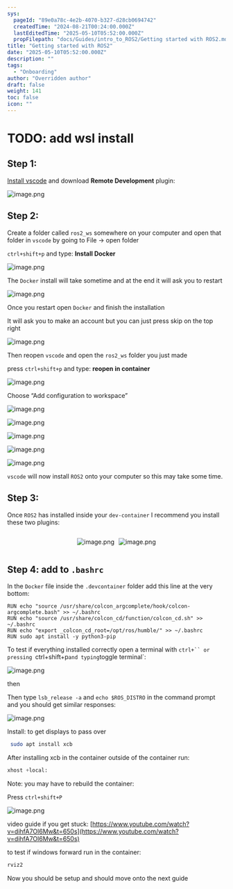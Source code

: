 ```yaml
---
sys:
  pageId: "89e0a78c-4e2b-4070-b327-d28cb0694742"
  createdTime: "2024-08-21T00:24:00.000Z"
  lastEditedTime: "2025-05-10T05:52:00.000Z"
  propFilepath: "docs/Guides/intro_to_ROS2/Getting started with ROS2.md"
title: "Getting started with ROS2"
date: "2025-05-10T05:52:00.000Z"
description: ""
tags:
  - "Onboarding"
author: "Overridden author"
draft: false
weight: 141
toc: false
icon: ""
---
```


# TODO: add wsl install

## Step 1:

[Install vscode](https://code.visualstudio.com/download) and download **Remote Development** plugin:

![image.png](https://prod-files-secure.s3.us-west-2.amazonaws.com/d518164a-d88e-44d1-a4ee-3adb3bd8bce0/efb52993-1881-4a40-b95e-6f020334f022/image.png?X-Amz-Algorithm=AWS4-HMAC-SHA256&X-Amz-Content-Sha256=UNSIGNED-PAYLOAD&X-Amz-Credential=ASIAZI2LB4666TJURP2A%2F20250626%2Fus-west-2%2Fs3%2Faws4_request&X-Amz-Date=20250626T121629Z&X-Amz-Expires=3600&X-Amz-Security-Token=IQoJb3JpZ2luX2VjEGQaCXVzLXdlc3QtMiJHMEUCIQCwIQfs%2B0vst9CAfChdsLQt3EBO709doyGCjyf2Rd2JIQIgAWToR1laJ%2BD12p5iMmH%2BKOcdT6P2tIZvMYgk1xam660q%2FwMIXRAAGgw2Mzc0MjMxODM4MDUiDBBUuOrAob4Cm7tzYSrcAwXqn%2FiZhSNLiT25Jk4ZdbNUbMf%2FgLJ8ioc1u1bgn1cmy1ZoFKxcvT0POtvQQ5o3rzsvHxH54YDVLpLvjYQyx5gSr4p2CMnACbutItfipiQsdibJRG967jKZlPvN%2B0vQ%2BStJEPPjSuqE9lfHMfMRouhDzlqYZxhZy8PgI7wB5ejhRlvkfAqvrgbnVUUpGKxOTzSVpZaiWVyEM7ZbABuvloAThtlaDZTtWA0NGGKEVcjz3CJRtLLV%2Bne6xV5W06dnSx7GDTLJ9PLJ7CIgijbn9KtVr4UIMSQg499Cwlx%2BEdLyhQNU8Li2lCXhbyPB68lerrZhviExVTsK%2B5cE7Cr1xUvO43KvDWvJ2aBEjGXngEvMA1OH5hJwiX77W17Y7FXSBA0v3OyzAVa9wJaYyuMMVvoNHfxRVzM%2B3ueEpXKzmdVlJ1O%2Bdfzd5U%2BIcU6pv2o1INmOuhmntyM2FCuPwcsqNU7cqvaZT2bxBtjMMJvx7gIRUiozP9Ezxim%2FZGR8JO%2Fh%2FNfrwDy8ny7fQpqDPYri5eEJRG%2FGE6cx0kDWV1NU%2Fy2NWDT8SW%2BEL6%2B93deXyg5KK8AXxm5hYsPTTri5c%2FOBs%2F4v3Ovamt5piO8%2F11C8W%2FLHM1jnFJSL5nJAd5PpMLry9MIGOqUBUprKxF0AxIbmT3e904q1i823QIGsElvVz0MuNmYDgpdERbK7dbt%2BRIPyR%2Fy3xQ3R8Nea2YpnT3u79CLgVnl57pf%2FIT3FMOWvBcusooSzIxZa3wHFV%2BXuWTXCnDEtr95wmgAjw%2B8n7EjO0QhNigLGQkFFN0zeKXoTxSYHcIHktPpGZDuATqaeVfD%2B6yuGY%2FnX6hi6%2B7CmGXjeeThgMqGGU2kXlend&X-Amz-Signature=004b13fdc0ed0d6b0f1507d651064cb4b03b4d10b24d257f3e94ac14a97dcff3&X-Amz-SignedHeaders=host&x-amz-checksum-mode=ENABLED&x-id=GetObject)

## Step 2:

Create a folder called `ros2_ws` somewhere on your computer and open that folder in `vscode` by going to File → open folder 

`ctrl+shift+p` and type: **Install Docker**

![image.png](https://prod-files-secure.s3.us-west-2.amazonaws.com/d518164a-d88e-44d1-a4ee-3adb3bd8bce0/2269dc0e-1cd5-47ff-bceb-c04ad9b2eab0/image.png?X-Amz-Algorithm=AWS4-HMAC-SHA256&X-Amz-Content-Sha256=UNSIGNED-PAYLOAD&X-Amz-Credential=ASIAZI2LB4666TJURP2A%2F20250626%2Fus-west-2%2Fs3%2Faws4_request&X-Amz-Date=20250626T121629Z&X-Amz-Expires=3600&X-Amz-Security-Token=IQoJb3JpZ2luX2VjEGQaCXVzLXdlc3QtMiJHMEUCIQCwIQfs%2B0vst9CAfChdsLQt3EBO709doyGCjyf2Rd2JIQIgAWToR1laJ%2BD12p5iMmH%2BKOcdT6P2tIZvMYgk1xam660q%2FwMIXRAAGgw2Mzc0MjMxODM4MDUiDBBUuOrAob4Cm7tzYSrcAwXqn%2FiZhSNLiT25Jk4ZdbNUbMf%2FgLJ8ioc1u1bgn1cmy1ZoFKxcvT0POtvQQ5o3rzsvHxH54YDVLpLvjYQyx5gSr4p2CMnACbutItfipiQsdibJRG967jKZlPvN%2B0vQ%2BStJEPPjSuqE9lfHMfMRouhDzlqYZxhZy8PgI7wB5ejhRlvkfAqvrgbnVUUpGKxOTzSVpZaiWVyEM7ZbABuvloAThtlaDZTtWA0NGGKEVcjz3CJRtLLV%2Bne6xV5W06dnSx7GDTLJ9PLJ7CIgijbn9KtVr4UIMSQg499Cwlx%2BEdLyhQNU8Li2lCXhbyPB68lerrZhviExVTsK%2B5cE7Cr1xUvO43KvDWvJ2aBEjGXngEvMA1OH5hJwiX77W17Y7FXSBA0v3OyzAVa9wJaYyuMMVvoNHfxRVzM%2B3ueEpXKzmdVlJ1O%2Bdfzd5U%2BIcU6pv2o1INmOuhmntyM2FCuPwcsqNU7cqvaZT2bxBtjMMJvx7gIRUiozP9Ezxim%2FZGR8JO%2Fh%2FNfrwDy8ny7fQpqDPYri5eEJRG%2FGE6cx0kDWV1NU%2Fy2NWDT8SW%2BEL6%2B93deXyg5KK8AXxm5hYsPTTri5c%2FOBs%2F4v3Ovamt5piO8%2F11C8W%2FLHM1jnFJSL5nJAd5PpMLry9MIGOqUBUprKxF0AxIbmT3e904q1i823QIGsElvVz0MuNmYDgpdERbK7dbt%2BRIPyR%2Fy3xQ3R8Nea2YpnT3u79CLgVnl57pf%2FIT3FMOWvBcusooSzIxZa3wHFV%2BXuWTXCnDEtr95wmgAjw%2B8n7EjO0QhNigLGQkFFN0zeKXoTxSYHcIHktPpGZDuATqaeVfD%2B6yuGY%2FnX6hi6%2B7CmGXjeeThgMqGGU2kXlend&X-Amz-Signature=eeb6a328fe6477bfc9bc9031450caafb8f2fe0b33c426484943cf7b4e969bec6&X-Amz-SignedHeaders=host&x-amz-checksum-mode=ENABLED&x-id=GetObject)

The `Docker` install will take sometime and at the end it will ask you to restart

![image.png](https://prod-files-secure.s3.us-west-2.amazonaws.com/d518164a-d88e-44d1-a4ee-3adb3bd8bce0/ed233f78-be33-4b1f-b89c-9c346c0e961e/image.png?X-Amz-Algorithm=AWS4-HMAC-SHA256&X-Amz-Content-Sha256=UNSIGNED-PAYLOAD&X-Amz-Credential=ASIAZI2LB4666TJURP2A%2F20250626%2Fus-west-2%2Fs3%2Faws4_request&X-Amz-Date=20250626T121629Z&X-Amz-Expires=3600&X-Amz-Security-Token=IQoJb3JpZ2luX2VjEGQaCXVzLXdlc3QtMiJHMEUCIQCwIQfs%2B0vst9CAfChdsLQt3EBO709doyGCjyf2Rd2JIQIgAWToR1laJ%2BD12p5iMmH%2BKOcdT6P2tIZvMYgk1xam660q%2FwMIXRAAGgw2Mzc0MjMxODM4MDUiDBBUuOrAob4Cm7tzYSrcAwXqn%2FiZhSNLiT25Jk4ZdbNUbMf%2FgLJ8ioc1u1bgn1cmy1ZoFKxcvT0POtvQQ5o3rzsvHxH54YDVLpLvjYQyx5gSr4p2CMnACbutItfipiQsdibJRG967jKZlPvN%2B0vQ%2BStJEPPjSuqE9lfHMfMRouhDzlqYZxhZy8PgI7wB5ejhRlvkfAqvrgbnVUUpGKxOTzSVpZaiWVyEM7ZbABuvloAThtlaDZTtWA0NGGKEVcjz3CJRtLLV%2Bne6xV5W06dnSx7GDTLJ9PLJ7CIgijbn9KtVr4UIMSQg499Cwlx%2BEdLyhQNU8Li2lCXhbyPB68lerrZhviExVTsK%2B5cE7Cr1xUvO43KvDWvJ2aBEjGXngEvMA1OH5hJwiX77W17Y7FXSBA0v3OyzAVa9wJaYyuMMVvoNHfxRVzM%2B3ueEpXKzmdVlJ1O%2Bdfzd5U%2BIcU6pv2o1INmOuhmntyM2FCuPwcsqNU7cqvaZT2bxBtjMMJvx7gIRUiozP9Ezxim%2FZGR8JO%2Fh%2FNfrwDy8ny7fQpqDPYri5eEJRG%2FGE6cx0kDWV1NU%2Fy2NWDT8SW%2BEL6%2B93deXyg5KK8AXxm5hYsPTTri5c%2FOBs%2F4v3Ovamt5piO8%2F11C8W%2FLHM1jnFJSL5nJAd5PpMLry9MIGOqUBUprKxF0AxIbmT3e904q1i823QIGsElvVz0MuNmYDgpdERbK7dbt%2BRIPyR%2Fy3xQ3R8Nea2YpnT3u79CLgVnl57pf%2FIT3FMOWvBcusooSzIxZa3wHFV%2BXuWTXCnDEtr95wmgAjw%2B8n7EjO0QhNigLGQkFFN0zeKXoTxSYHcIHktPpGZDuATqaeVfD%2B6yuGY%2FnX6hi6%2B7CmGXjeeThgMqGGU2kXlend&X-Amz-Signature=e12fad35149564d79e94f2ea366dd453c905063f2db005e33540137bc1113d11&X-Amz-SignedHeaders=host&x-amz-checksum-mode=ENABLED&x-id=GetObject)

Once you restart open `Docker` and finish the installation

It will ask you to make an account but you can just press skip on the top right

![image.png](https://prod-files-secure.s3.us-west-2.amazonaws.com/d518164a-d88e-44d1-a4ee-3adb3bd8bce0/21010ad9-1659-4fd9-9f59-9932a09b2a3d/image.png?X-Amz-Algorithm=AWS4-HMAC-SHA256&X-Amz-Content-Sha256=UNSIGNED-PAYLOAD&X-Amz-Credential=ASIAZI2LB4666TJURP2A%2F20250626%2Fus-west-2%2Fs3%2Faws4_request&X-Amz-Date=20250626T121629Z&X-Amz-Expires=3600&X-Amz-Security-Token=IQoJb3JpZ2luX2VjEGQaCXVzLXdlc3QtMiJHMEUCIQCwIQfs%2B0vst9CAfChdsLQt3EBO709doyGCjyf2Rd2JIQIgAWToR1laJ%2BD12p5iMmH%2BKOcdT6P2tIZvMYgk1xam660q%2FwMIXRAAGgw2Mzc0MjMxODM4MDUiDBBUuOrAob4Cm7tzYSrcAwXqn%2FiZhSNLiT25Jk4ZdbNUbMf%2FgLJ8ioc1u1bgn1cmy1ZoFKxcvT0POtvQQ5o3rzsvHxH54YDVLpLvjYQyx5gSr4p2CMnACbutItfipiQsdibJRG967jKZlPvN%2B0vQ%2BStJEPPjSuqE9lfHMfMRouhDzlqYZxhZy8PgI7wB5ejhRlvkfAqvrgbnVUUpGKxOTzSVpZaiWVyEM7ZbABuvloAThtlaDZTtWA0NGGKEVcjz3CJRtLLV%2Bne6xV5W06dnSx7GDTLJ9PLJ7CIgijbn9KtVr4UIMSQg499Cwlx%2BEdLyhQNU8Li2lCXhbyPB68lerrZhviExVTsK%2B5cE7Cr1xUvO43KvDWvJ2aBEjGXngEvMA1OH5hJwiX77W17Y7FXSBA0v3OyzAVa9wJaYyuMMVvoNHfxRVzM%2B3ueEpXKzmdVlJ1O%2Bdfzd5U%2BIcU6pv2o1INmOuhmntyM2FCuPwcsqNU7cqvaZT2bxBtjMMJvx7gIRUiozP9Ezxim%2FZGR8JO%2Fh%2FNfrwDy8ny7fQpqDPYri5eEJRG%2FGE6cx0kDWV1NU%2Fy2NWDT8SW%2BEL6%2B93deXyg5KK8AXxm5hYsPTTri5c%2FOBs%2F4v3Ovamt5piO8%2F11C8W%2FLHM1jnFJSL5nJAd5PpMLry9MIGOqUBUprKxF0AxIbmT3e904q1i823QIGsElvVz0MuNmYDgpdERbK7dbt%2BRIPyR%2Fy3xQ3R8Nea2YpnT3u79CLgVnl57pf%2FIT3FMOWvBcusooSzIxZa3wHFV%2BXuWTXCnDEtr95wmgAjw%2B8n7EjO0QhNigLGQkFFN0zeKXoTxSYHcIHktPpGZDuATqaeVfD%2B6yuGY%2FnX6hi6%2B7CmGXjeeThgMqGGU2kXlend&X-Amz-Signature=6d71f84b1464e9386debab6c4901c5691d0c2c9a645e48725e00d97914e29d17&X-Amz-SignedHeaders=host&x-amz-checksum-mode=ENABLED&x-id=GetObject)

Then reopen `vscode` and open the `ros2_ws` folder you just made

press `ctrl+shift+p` and type: **reopen in container**

![image.png](https://prod-files-secure.s3.us-west-2.amazonaws.com/d518164a-d88e-44d1-a4ee-3adb3bd8bce0/4e93b8c2-41ad-488c-8095-c74205196118/image.png?X-Amz-Algorithm=AWS4-HMAC-SHA256&X-Amz-Content-Sha256=UNSIGNED-PAYLOAD&X-Amz-Credential=ASIAZI2LB4666TJURP2A%2F20250626%2Fus-west-2%2Fs3%2Faws4_request&X-Amz-Date=20250626T121629Z&X-Amz-Expires=3600&X-Amz-Security-Token=IQoJb3JpZ2luX2VjEGQaCXVzLXdlc3QtMiJHMEUCIQCwIQfs%2B0vst9CAfChdsLQt3EBO709doyGCjyf2Rd2JIQIgAWToR1laJ%2BD12p5iMmH%2BKOcdT6P2tIZvMYgk1xam660q%2FwMIXRAAGgw2Mzc0MjMxODM4MDUiDBBUuOrAob4Cm7tzYSrcAwXqn%2FiZhSNLiT25Jk4ZdbNUbMf%2FgLJ8ioc1u1bgn1cmy1ZoFKxcvT0POtvQQ5o3rzsvHxH54YDVLpLvjYQyx5gSr4p2CMnACbutItfipiQsdibJRG967jKZlPvN%2B0vQ%2BStJEPPjSuqE9lfHMfMRouhDzlqYZxhZy8PgI7wB5ejhRlvkfAqvrgbnVUUpGKxOTzSVpZaiWVyEM7ZbABuvloAThtlaDZTtWA0NGGKEVcjz3CJRtLLV%2Bne6xV5W06dnSx7GDTLJ9PLJ7CIgijbn9KtVr4UIMSQg499Cwlx%2BEdLyhQNU8Li2lCXhbyPB68lerrZhviExVTsK%2B5cE7Cr1xUvO43KvDWvJ2aBEjGXngEvMA1OH5hJwiX77W17Y7FXSBA0v3OyzAVa9wJaYyuMMVvoNHfxRVzM%2B3ueEpXKzmdVlJ1O%2Bdfzd5U%2BIcU6pv2o1INmOuhmntyM2FCuPwcsqNU7cqvaZT2bxBtjMMJvx7gIRUiozP9Ezxim%2FZGR8JO%2Fh%2FNfrwDy8ny7fQpqDPYri5eEJRG%2FGE6cx0kDWV1NU%2Fy2NWDT8SW%2BEL6%2B93deXyg5KK8AXxm5hYsPTTri5c%2FOBs%2F4v3Ovamt5piO8%2F11C8W%2FLHM1jnFJSL5nJAd5PpMLry9MIGOqUBUprKxF0AxIbmT3e904q1i823QIGsElvVz0MuNmYDgpdERbK7dbt%2BRIPyR%2Fy3xQ3R8Nea2YpnT3u79CLgVnl57pf%2FIT3FMOWvBcusooSzIxZa3wHFV%2BXuWTXCnDEtr95wmgAjw%2B8n7EjO0QhNigLGQkFFN0zeKXoTxSYHcIHktPpGZDuATqaeVfD%2B6yuGY%2FnX6hi6%2B7CmGXjeeThgMqGGU2kXlend&X-Amz-Signature=5df5048d2a57c4d11521a0380758e902dc033d490295cff3c7c82b60624e2e9f&X-Amz-SignedHeaders=host&x-amz-checksum-mode=ENABLED&x-id=GetObject)

Choose “Add configuration to workspace”

![image.png](https://prod-files-secure.s3.us-west-2.amazonaws.com/d518164a-d88e-44d1-a4ee-3adb3bd8bce0/9560b282-5060-4989-ba37-97e7b2c22476/image.png?X-Amz-Algorithm=AWS4-HMAC-SHA256&X-Amz-Content-Sha256=UNSIGNED-PAYLOAD&X-Amz-Credential=ASIAZI2LB4666TJURP2A%2F20250626%2Fus-west-2%2Fs3%2Faws4_request&X-Amz-Date=20250626T121629Z&X-Amz-Expires=3600&X-Amz-Security-Token=IQoJb3JpZ2luX2VjEGQaCXVzLXdlc3QtMiJHMEUCIQCwIQfs%2B0vst9CAfChdsLQt3EBO709doyGCjyf2Rd2JIQIgAWToR1laJ%2BD12p5iMmH%2BKOcdT6P2tIZvMYgk1xam660q%2FwMIXRAAGgw2Mzc0MjMxODM4MDUiDBBUuOrAob4Cm7tzYSrcAwXqn%2FiZhSNLiT25Jk4ZdbNUbMf%2FgLJ8ioc1u1bgn1cmy1ZoFKxcvT0POtvQQ5o3rzsvHxH54YDVLpLvjYQyx5gSr4p2CMnACbutItfipiQsdibJRG967jKZlPvN%2B0vQ%2BStJEPPjSuqE9lfHMfMRouhDzlqYZxhZy8PgI7wB5ejhRlvkfAqvrgbnVUUpGKxOTzSVpZaiWVyEM7ZbABuvloAThtlaDZTtWA0NGGKEVcjz3CJRtLLV%2Bne6xV5W06dnSx7GDTLJ9PLJ7CIgijbn9KtVr4UIMSQg499Cwlx%2BEdLyhQNU8Li2lCXhbyPB68lerrZhviExVTsK%2B5cE7Cr1xUvO43KvDWvJ2aBEjGXngEvMA1OH5hJwiX77W17Y7FXSBA0v3OyzAVa9wJaYyuMMVvoNHfxRVzM%2B3ueEpXKzmdVlJ1O%2Bdfzd5U%2BIcU6pv2o1INmOuhmntyM2FCuPwcsqNU7cqvaZT2bxBtjMMJvx7gIRUiozP9Ezxim%2FZGR8JO%2Fh%2FNfrwDy8ny7fQpqDPYri5eEJRG%2FGE6cx0kDWV1NU%2Fy2NWDT8SW%2BEL6%2B93deXyg5KK8AXxm5hYsPTTri5c%2FOBs%2F4v3Ovamt5piO8%2F11C8W%2FLHM1jnFJSL5nJAd5PpMLry9MIGOqUBUprKxF0AxIbmT3e904q1i823QIGsElvVz0MuNmYDgpdERbK7dbt%2BRIPyR%2Fy3xQ3R8Nea2YpnT3u79CLgVnl57pf%2FIT3FMOWvBcusooSzIxZa3wHFV%2BXuWTXCnDEtr95wmgAjw%2B8n7EjO0QhNigLGQkFFN0zeKXoTxSYHcIHktPpGZDuATqaeVfD%2B6yuGY%2FnX6hi6%2B7CmGXjeeThgMqGGU2kXlend&X-Amz-Signature=bdcebfa7bedaccb4ae36358559433869329229c6510cc806051e1b011ccd1087&X-Amz-SignedHeaders=host&x-amz-checksum-mode=ENABLED&x-id=GetObject)

![image.png](https://prod-files-secure.s3.us-west-2.amazonaws.com/d518164a-d88e-44d1-a4ee-3adb3bd8bce0/2ee63f81-886b-48e8-a553-dc6e5eac99e4/image.png?X-Amz-Algorithm=AWS4-HMAC-SHA256&X-Amz-Content-Sha256=UNSIGNED-PAYLOAD&X-Amz-Credential=ASIAZI2LB4666TJURP2A%2F20250626%2Fus-west-2%2Fs3%2Faws4_request&X-Amz-Date=20250626T121629Z&X-Amz-Expires=3600&X-Amz-Security-Token=IQoJb3JpZ2luX2VjEGQaCXVzLXdlc3QtMiJHMEUCIQCwIQfs%2B0vst9CAfChdsLQt3EBO709doyGCjyf2Rd2JIQIgAWToR1laJ%2BD12p5iMmH%2BKOcdT6P2tIZvMYgk1xam660q%2FwMIXRAAGgw2Mzc0MjMxODM4MDUiDBBUuOrAob4Cm7tzYSrcAwXqn%2FiZhSNLiT25Jk4ZdbNUbMf%2FgLJ8ioc1u1bgn1cmy1ZoFKxcvT0POtvQQ5o3rzsvHxH54YDVLpLvjYQyx5gSr4p2CMnACbutItfipiQsdibJRG967jKZlPvN%2B0vQ%2BStJEPPjSuqE9lfHMfMRouhDzlqYZxhZy8PgI7wB5ejhRlvkfAqvrgbnVUUpGKxOTzSVpZaiWVyEM7ZbABuvloAThtlaDZTtWA0NGGKEVcjz3CJRtLLV%2Bne6xV5W06dnSx7GDTLJ9PLJ7CIgijbn9KtVr4UIMSQg499Cwlx%2BEdLyhQNU8Li2lCXhbyPB68lerrZhviExVTsK%2B5cE7Cr1xUvO43KvDWvJ2aBEjGXngEvMA1OH5hJwiX77W17Y7FXSBA0v3OyzAVa9wJaYyuMMVvoNHfxRVzM%2B3ueEpXKzmdVlJ1O%2Bdfzd5U%2BIcU6pv2o1INmOuhmntyM2FCuPwcsqNU7cqvaZT2bxBtjMMJvx7gIRUiozP9Ezxim%2FZGR8JO%2Fh%2FNfrwDy8ny7fQpqDPYri5eEJRG%2FGE6cx0kDWV1NU%2Fy2NWDT8SW%2BEL6%2B93deXyg5KK8AXxm5hYsPTTri5c%2FOBs%2F4v3Ovamt5piO8%2F11C8W%2FLHM1jnFJSL5nJAd5PpMLry9MIGOqUBUprKxF0AxIbmT3e904q1i823QIGsElvVz0MuNmYDgpdERbK7dbt%2BRIPyR%2Fy3xQ3R8Nea2YpnT3u79CLgVnl57pf%2FIT3FMOWvBcusooSzIxZa3wHFV%2BXuWTXCnDEtr95wmgAjw%2B8n7EjO0QhNigLGQkFFN0zeKXoTxSYHcIHktPpGZDuATqaeVfD%2B6yuGY%2FnX6hi6%2B7CmGXjeeThgMqGGU2kXlend&X-Amz-Signature=1bae8b0f2829fc2f2f4de68eb999ed8aaea5169c7e30826f65014d481fb7ac21&X-Amz-SignedHeaders=host&x-amz-checksum-mode=ENABLED&x-id=GetObject)

![image.png](https://prod-files-secure.s3.us-west-2.amazonaws.com/d518164a-d88e-44d1-a4ee-3adb3bd8bce0/ae1580b2-b048-407e-aed9-b584224a7a04/image.png?X-Amz-Algorithm=AWS4-HMAC-SHA256&X-Amz-Content-Sha256=UNSIGNED-PAYLOAD&X-Amz-Credential=ASIAZI2LB4666TJURP2A%2F20250626%2Fus-west-2%2Fs3%2Faws4_request&X-Amz-Date=20250626T121629Z&X-Amz-Expires=3600&X-Amz-Security-Token=IQoJb3JpZ2luX2VjEGQaCXVzLXdlc3QtMiJHMEUCIQCwIQfs%2B0vst9CAfChdsLQt3EBO709doyGCjyf2Rd2JIQIgAWToR1laJ%2BD12p5iMmH%2BKOcdT6P2tIZvMYgk1xam660q%2FwMIXRAAGgw2Mzc0MjMxODM4MDUiDBBUuOrAob4Cm7tzYSrcAwXqn%2FiZhSNLiT25Jk4ZdbNUbMf%2FgLJ8ioc1u1bgn1cmy1ZoFKxcvT0POtvQQ5o3rzsvHxH54YDVLpLvjYQyx5gSr4p2CMnACbutItfipiQsdibJRG967jKZlPvN%2B0vQ%2BStJEPPjSuqE9lfHMfMRouhDzlqYZxhZy8PgI7wB5ejhRlvkfAqvrgbnVUUpGKxOTzSVpZaiWVyEM7ZbABuvloAThtlaDZTtWA0NGGKEVcjz3CJRtLLV%2Bne6xV5W06dnSx7GDTLJ9PLJ7CIgijbn9KtVr4UIMSQg499Cwlx%2BEdLyhQNU8Li2lCXhbyPB68lerrZhviExVTsK%2B5cE7Cr1xUvO43KvDWvJ2aBEjGXngEvMA1OH5hJwiX77W17Y7FXSBA0v3OyzAVa9wJaYyuMMVvoNHfxRVzM%2B3ueEpXKzmdVlJ1O%2Bdfzd5U%2BIcU6pv2o1INmOuhmntyM2FCuPwcsqNU7cqvaZT2bxBtjMMJvx7gIRUiozP9Ezxim%2FZGR8JO%2Fh%2FNfrwDy8ny7fQpqDPYri5eEJRG%2FGE6cx0kDWV1NU%2Fy2NWDT8SW%2BEL6%2B93deXyg5KK8AXxm5hYsPTTri5c%2FOBs%2F4v3Ovamt5piO8%2F11C8W%2FLHM1jnFJSL5nJAd5PpMLry9MIGOqUBUprKxF0AxIbmT3e904q1i823QIGsElvVz0MuNmYDgpdERbK7dbt%2BRIPyR%2Fy3xQ3R8Nea2YpnT3u79CLgVnl57pf%2FIT3FMOWvBcusooSzIxZa3wHFV%2BXuWTXCnDEtr95wmgAjw%2B8n7EjO0QhNigLGQkFFN0zeKXoTxSYHcIHktPpGZDuATqaeVfD%2B6yuGY%2FnX6hi6%2B7CmGXjeeThgMqGGU2kXlend&X-Amz-Signature=a835a201a538b7c61f1406e1988933d957dbddbfb29d155406f732da18cb9975&X-Amz-SignedHeaders=host&x-amz-checksum-mode=ENABLED&x-id=GetObject)

![image.png](https://prod-files-secure.s3.us-west-2.amazonaws.com/d518164a-d88e-44d1-a4ee-3adb3bd8bce0/53255b28-f75e-430f-b9e3-c0ac8577e42b/image.png?X-Amz-Algorithm=AWS4-HMAC-SHA256&X-Amz-Content-Sha256=UNSIGNED-PAYLOAD&X-Amz-Credential=ASIAZI2LB4666TJURP2A%2F20250626%2Fus-west-2%2Fs3%2Faws4_request&X-Amz-Date=20250626T121629Z&X-Amz-Expires=3600&X-Amz-Security-Token=IQoJb3JpZ2luX2VjEGQaCXVzLXdlc3QtMiJHMEUCIQCwIQfs%2B0vst9CAfChdsLQt3EBO709doyGCjyf2Rd2JIQIgAWToR1laJ%2BD12p5iMmH%2BKOcdT6P2tIZvMYgk1xam660q%2FwMIXRAAGgw2Mzc0MjMxODM4MDUiDBBUuOrAob4Cm7tzYSrcAwXqn%2FiZhSNLiT25Jk4ZdbNUbMf%2FgLJ8ioc1u1bgn1cmy1ZoFKxcvT0POtvQQ5o3rzsvHxH54YDVLpLvjYQyx5gSr4p2CMnACbutItfipiQsdibJRG967jKZlPvN%2B0vQ%2BStJEPPjSuqE9lfHMfMRouhDzlqYZxhZy8PgI7wB5ejhRlvkfAqvrgbnVUUpGKxOTzSVpZaiWVyEM7ZbABuvloAThtlaDZTtWA0NGGKEVcjz3CJRtLLV%2Bne6xV5W06dnSx7GDTLJ9PLJ7CIgijbn9KtVr4UIMSQg499Cwlx%2BEdLyhQNU8Li2lCXhbyPB68lerrZhviExVTsK%2B5cE7Cr1xUvO43KvDWvJ2aBEjGXngEvMA1OH5hJwiX77W17Y7FXSBA0v3OyzAVa9wJaYyuMMVvoNHfxRVzM%2B3ueEpXKzmdVlJ1O%2Bdfzd5U%2BIcU6pv2o1INmOuhmntyM2FCuPwcsqNU7cqvaZT2bxBtjMMJvx7gIRUiozP9Ezxim%2FZGR8JO%2Fh%2FNfrwDy8ny7fQpqDPYri5eEJRG%2FGE6cx0kDWV1NU%2Fy2NWDT8SW%2BEL6%2B93deXyg5KK8AXxm5hYsPTTri5c%2FOBs%2F4v3Ovamt5piO8%2F11C8W%2FLHM1jnFJSL5nJAd5PpMLry9MIGOqUBUprKxF0AxIbmT3e904q1i823QIGsElvVz0MuNmYDgpdERbK7dbt%2BRIPyR%2Fy3xQ3R8Nea2YpnT3u79CLgVnl57pf%2FIT3FMOWvBcusooSzIxZa3wHFV%2BXuWTXCnDEtr95wmgAjw%2B8n7EjO0QhNigLGQkFFN0zeKXoTxSYHcIHktPpGZDuATqaeVfD%2B6yuGY%2FnX6hi6%2B7CmGXjeeThgMqGGU2kXlend&X-Amz-Signature=5dff9c95f2e076b9ad4888bfecacd0e42ca92560c96a9370cfdec72595e88302&X-Amz-SignedHeaders=host&x-amz-checksum-mode=ENABLED&x-id=GetObject)

![image.png](https://prod-files-secure.s3.us-west-2.amazonaws.com/d518164a-d88e-44d1-a4ee-3adb3bd8bce0/7c562767-5af9-4ffb-97d1-327bcdf4ee00/image.png?X-Amz-Algorithm=AWS4-HMAC-SHA256&X-Amz-Content-Sha256=UNSIGNED-PAYLOAD&X-Amz-Credential=ASIAZI2LB4666TJURP2A%2F20250626%2Fus-west-2%2Fs3%2Faws4_request&X-Amz-Date=20250626T121629Z&X-Amz-Expires=3600&X-Amz-Security-Token=IQoJb3JpZ2luX2VjEGQaCXVzLXdlc3QtMiJHMEUCIQCwIQfs%2B0vst9CAfChdsLQt3EBO709doyGCjyf2Rd2JIQIgAWToR1laJ%2BD12p5iMmH%2BKOcdT6P2tIZvMYgk1xam660q%2FwMIXRAAGgw2Mzc0MjMxODM4MDUiDBBUuOrAob4Cm7tzYSrcAwXqn%2FiZhSNLiT25Jk4ZdbNUbMf%2FgLJ8ioc1u1bgn1cmy1ZoFKxcvT0POtvQQ5o3rzsvHxH54YDVLpLvjYQyx5gSr4p2CMnACbutItfipiQsdibJRG967jKZlPvN%2B0vQ%2BStJEPPjSuqE9lfHMfMRouhDzlqYZxhZy8PgI7wB5ejhRlvkfAqvrgbnVUUpGKxOTzSVpZaiWVyEM7ZbABuvloAThtlaDZTtWA0NGGKEVcjz3CJRtLLV%2Bne6xV5W06dnSx7GDTLJ9PLJ7CIgijbn9KtVr4UIMSQg499Cwlx%2BEdLyhQNU8Li2lCXhbyPB68lerrZhviExVTsK%2B5cE7Cr1xUvO43KvDWvJ2aBEjGXngEvMA1OH5hJwiX77W17Y7FXSBA0v3OyzAVa9wJaYyuMMVvoNHfxRVzM%2B3ueEpXKzmdVlJ1O%2Bdfzd5U%2BIcU6pv2o1INmOuhmntyM2FCuPwcsqNU7cqvaZT2bxBtjMMJvx7gIRUiozP9Ezxim%2FZGR8JO%2Fh%2FNfrwDy8ny7fQpqDPYri5eEJRG%2FGE6cx0kDWV1NU%2Fy2NWDT8SW%2BEL6%2B93deXyg5KK8AXxm5hYsPTTri5c%2FOBs%2F4v3Ovamt5piO8%2F11C8W%2FLHM1jnFJSL5nJAd5PpMLry9MIGOqUBUprKxF0AxIbmT3e904q1i823QIGsElvVz0MuNmYDgpdERbK7dbt%2BRIPyR%2Fy3xQ3R8Nea2YpnT3u79CLgVnl57pf%2FIT3FMOWvBcusooSzIxZa3wHFV%2BXuWTXCnDEtr95wmgAjw%2B8n7EjO0QhNigLGQkFFN0zeKXoTxSYHcIHktPpGZDuATqaeVfD%2B6yuGY%2FnX6hi6%2B7CmGXjeeThgMqGGU2kXlend&X-Amz-Signature=9c0f9d3283e6edabc403d0f44ac773c6ba4a4ac41e5b900a1291eb10d1ea211f&X-Amz-SignedHeaders=host&x-amz-checksum-mode=ENABLED&x-id=GetObject)

`vscode` will now install `ROS2` onto your computer so this may take some time.

## Step 3:

Once `ROS2` has installed inside your `dev-container` I recommend you install these two plugins:

<div style="display: flex;flex-direction: row; column-gap:10px; max-width: 630px;justify-content: center;">
<div>

![image.png](https://prod-files-secure.s3.us-west-2.amazonaws.com/d518164a-d88e-44d1-a4ee-3adb3bd8bce0/3fc3d550-5a54-4ba1-ba6b-faa01cdb7369/image.png?X-Amz-Algorithm=AWS4-HMAC-SHA256&X-Amz-Content-Sha256=UNSIGNED-PAYLOAD&X-Amz-Credential=ASIAZI2LB4664QNR77ND%2F20250626%2Fus-west-2%2Fs3%2Faws4_request&X-Amz-Date=20250626T121631Z&X-Amz-Expires=3600&X-Amz-Security-Token=IQoJb3JpZ2luX2VjEGQaCXVzLXdlc3QtMiJGMEQCIGoU%2BXMRXqDcmM6V4%2BzXlKUj2E1Ho4hqVEkOvQRrMAb2AiAOgZRgQcB%2Ba4KqlX9ZIA34%2FoBk7ioP6u%2Fngv6ZNibPVSr%2FAwhdEAAaDDYzNzQyMzE4MzgwNSIMvUCtqStJsPj5krCiKtwD%2BwOIcFnJTop8q4T3YbEJKsCjucvNPfavjCQeHs%2Bgn3rBPQFdSwdwWBUQyMjMf%2BC6qCSf6ooUOUgJJ2OFGDcIlkpaZnkDIB07%2BQI8tR1eQoPhYsx778cY9zDmFK0dAEzxNr0u6EFaeVnhRhCFmqduiKtDpcLj80GbTxbxAaaH6ImGO%2Fobt%2F4%2Fwt1%2FQux7DVHErB1WowgjUeeaHQf1IT9EFKJFWdcvdVhiJRBDwnLxK8bYqE54a2tqx6Wc00Imx2%2FG8%2Fe8gEDoGVek%2FmZGD2u7nFt3ECVqxwNhcZAX%2FeSmR2HQcbJLmips8%2BgzrM93LJOyQx0095OeiqINxcdUpuWZppX2oVyzjFP2VOiZokJlzGuZxraz%2BHKg0YMKuIsv76qbW5oKM%2BCaVK5eYQXCerrdxWYaU7lLtrG3mYxoW1g2PEvv0rKXUoSDTCd5uoLvrheYqwhMsoIbhgaawtk4L64Uxu3nlwqyoxF7UlJB0QY1AAduyRBUpDrOrjQ8XdRrRm%2BdXChnmvc9areflqMVnIhN%2BpfTzoQ1Nc8qPbbZRYSfPomFWmguphLQ%2B84WMC6JT2AkZOMv%2Fc1n31P7eFm0sPF%2FWrwyK%2Fh2MuWkIxQX54FMEOuWEMS7XAHQ%2Bhq9P0cwyPL0wgY6pgEH4eBhnZ35C1jVu6biKVZn7RE3d0K8iWCkoE6VId%2B2NKZBTS7wVjKrlXurXu%2Fsi%2ByWtwuE5XOvAsZHEHtl0bbVnXKDq1u5uncyXJzsR%2FvNLZEdaTjegOvxNPa5H4GtjUpYMkHJCtS2Fr5IFqX%2BBm9OYDFpZ7Tz3LeegfJOAowFPvotLmguEt97zfmAsVfS6muVsjPlb62KzhIOCD5YOFykFU2QitDi&X-Amz-Signature=6cc9a9a6783f0628afeb37f9b52a2ed35ee15c7001a367b8a0e3ca573ca25788&X-Amz-SignedHeaders=host&x-amz-checksum-mode=ENABLED&x-id=GetObject)

</div>
<div>

![image.png](https://prod-files-secure.s3.us-west-2.amazonaws.com/d518164a-d88e-44d1-a4ee-3adb3bd8bce0/d994cc66-13c2-4093-a5a3-f84cf4601a82/image.png?X-Amz-Algorithm=AWS4-HMAC-SHA256&X-Amz-Content-Sha256=UNSIGNED-PAYLOAD&X-Amz-Credential=ASIAZI2LB466YG455IGQ%2F20250626%2Fus-west-2%2Fs3%2Faws4_request&X-Amz-Date=20250626T121631Z&X-Amz-Expires=3600&X-Amz-Security-Token=IQoJb3JpZ2luX2VjEGQaCXVzLXdlc3QtMiJHMEUCIG6GgnpUG3Zd1mTOjdwCDW5CCbGGXPp7UnCe29uZg7JZAiEA8qMqW%2BRIa98aK9GLueY%2BT0Cg9g1sPfzRcdCo1X2QVqoq%2FwMIXRAAGgw2Mzc0MjMxODM4MDUiDKTWP15HYBkj6g8QhCrcA2oaQzGF%2FutXuQ4R0ujxkeNRVv1%2BUSwk9jymqkyV4FS63ZLIsitTL7x4gn9qctt5iSnl1QzZHq21YKToQP4Nu5sLUYAwbCrUDSoIK8L51KzQE9jBNvh6x%2BFEs7mIVxOfRJPEeqRkht357ykh%2F10pI9v9SDPFUbODBWDq1%2BKRgjCJemQZeG44VtA9NSQFLc4gYjseWeuQQaeHBbSOf7sKDD4BHl5HAx6o4Rp0KV95Dd54Y6WRZw0YZwstxB5FeC8yPmuTJa41Xu76rFnH7XEFoRHV74rhiBVhgnitYjKK4CL%2F%2BaO6YCANN3FdzwF5lzu%2BCSE8JwgeFr7iG6ctTTKyUmxUxWrIxJZXN5gsuRQ%2BIneAPLxM%2Fld0%2BlMAhJWt2h9l6%2FkqJJrScucJF9nw9L0ls32UMwq4ADYkV%2Bsh2fWNy0Yj6LdmGr1Q%2B4%2FpfjdRPPuUHJxE8TTgk%2BFpEy1IMjreVHfvwWpV7%2BTnD%2B7wvEnepNEvNxpXtqQtr97XqnhzyyaBKM6QZ5JDGdw48v7M7j6fT4Wmys4uJeCh4c5X66azJ0qghpDF4bjUHbnwjQ7NYZDKOSXiTvNCnNWpgsZCbK4%2BmCbzBVNjjHs0v9cg3PgappVxP74mrJ5n346eZ%2BiIMKry9MIGOqUBCKFd31lnSWEc12bBjpVEAWa%2FrRcJ9sZGbSjMudRXXEHetA3htJ1u4cB69ma%2BN68vZRswHkJSiH73Rhjc3iF%2FczlQiUMGJMizp8ash%2Fawn%2Bcdp4MTBrLQaV1BtAFWwTMZzOrn9cIRFce0DybVeLHKjlSilZjd%2FhCzUyjQp13Y5suMIAg%2BYMcL60esqIrBZllxy5LhF6%2BKqGWOB1DHPUwPyC%2BLRFZx&X-Amz-Signature=b1a7d817c2bc3d5f37ae61a22e386e618a5fb5ea1c2d5d46e03b75fc3989b649&X-Amz-SignedHeaders=host&x-amz-checksum-mode=ENABLED&x-id=GetObject)

</div>
</div>

## Step 4: add to `.bashrc`

In the `Docker` file inside the `.devcontainer` folder add this line at the very bottom: 

```docker
RUN echo "source /usr/share/colcon_argcomplete/hook/colcon-argcomplete.bash" >> ~/.bashrc
RUN echo "source /usr/share/colcon_cd/function/colcon_cd.sh" >> ~/.bashrc
RUN echo "export _colcon_cd_root=/opt/ros/humble/" >> ~/.bashrc
RUN sudo apt install -y python3-pip 
```

To test if everything installed correctly open a terminal with `ctrl+`` or pressing `ctrl+shift+p` and typing `toggle terminal`:

![image.png](https://prod-files-secure.s3.us-west-2.amazonaws.com/d518164a-d88e-44d1-a4ee-3adb3bd8bce0/6a4943d8-b04e-4c02-9a58-775f3384d1a5/image.png?X-Amz-Algorithm=AWS4-HMAC-SHA256&X-Amz-Content-Sha256=UNSIGNED-PAYLOAD&X-Amz-Credential=ASIAZI2LB4666TJURP2A%2F20250626%2Fus-west-2%2Fs3%2Faws4_request&X-Amz-Date=20250626T121629Z&X-Amz-Expires=3600&X-Amz-Security-Token=IQoJb3JpZ2luX2VjEGQaCXVzLXdlc3QtMiJHMEUCIQCwIQfs%2B0vst9CAfChdsLQt3EBO709doyGCjyf2Rd2JIQIgAWToR1laJ%2BD12p5iMmH%2BKOcdT6P2tIZvMYgk1xam660q%2FwMIXRAAGgw2Mzc0MjMxODM4MDUiDBBUuOrAob4Cm7tzYSrcAwXqn%2FiZhSNLiT25Jk4ZdbNUbMf%2FgLJ8ioc1u1bgn1cmy1ZoFKxcvT0POtvQQ5o3rzsvHxH54YDVLpLvjYQyx5gSr4p2CMnACbutItfipiQsdibJRG967jKZlPvN%2B0vQ%2BStJEPPjSuqE9lfHMfMRouhDzlqYZxhZy8PgI7wB5ejhRlvkfAqvrgbnVUUpGKxOTzSVpZaiWVyEM7ZbABuvloAThtlaDZTtWA0NGGKEVcjz3CJRtLLV%2Bne6xV5W06dnSx7GDTLJ9PLJ7CIgijbn9KtVr4UIMSQg499Cwlx%2BEdLyhQNU8Li2lCXhbyPB68lerrZhviExVTsK%2B5cE7Cr1xUvO43KvDWvJ2aBEjGXngEvMA1OH5hJwiX77W17Y7FXSBA0v3OyzAVa9wJaYyuMMVvoNHfxRVzM%2B3ueEpXKzmdVlJ1O%2Bdfzd5U%2BIcU6pv2o1INmOuhmntyM2FCuPwcsqNU7cqvaZT2bxBtjMMJvx7gIRUiozP9Ezxim%2FZGR8JO%2Fh%2FNfrwDy8ny7fQpqDPYri5eEJRG%2FGE6cx0kDWV1NU%2Fy2NWDT8SW%2BEL6%2B93deXyg5KK8AXxm5hYsPTTri5c%2FOBs%2F4v3Ovamt5piO8%2F11C8W%2FLHM1jnFJSL5nJAd5PpMLry9MIGOqUBUprKxF0AxIbmT3e904q1i823QIGsElvVz0MuNmYDgpdERbK7dbt%2BRIPyR%2Fy3xQ3R8Nea2YpnT3u79CLgVnl57pf%2FIT3FMOWvBcusooSzIxZa3wHFV%2BXuWTXCnDEtr95wmgAjw%2B8n7EjO0QhNigLGQkFFN0zeKXoTxSYHcIHktPpGZDuATqaeVfD%2B6yuGY%2FnX6hi6%2B7CmGXjeeThgMqGGU2kXlend&X-Amz-Signature=c1b8874a4a5ffc2e43bb9a997fd3ef36c430cc5a48dfcde6159169549307f2aa&X-Amz-SignedHeaders=host&x-amz-checksum-mode=ENABLED&x-id=GetObject)

then 

Then type `lsb_release -a` and `echo $ROS_DISTRO` in the command prompt and you should get similar responses:

![image.png](https://prod-files-secure.s3.us-west-2.amazonaws.com/d518164a-d88e-44d1-a4ee-3adb3bd8bce0/3e635dec-a805-4e85-8b9e-d000e5b71a4e/image.png?X-Amz-Algorithm=AWS4-HMAC-SHA256&X-Amz-Content-Sha256=UNSIGNED-PAYLOAD&X-Amz-Credential=ASIAZI2LB4666TJURP2A%2F20250626%2Fus-west-2%2Fs3%2Faws4_request&X-Amz-Date=20250626T121629Z&X-Amz-Expires=3600&X-Amz-Security-Token=IQoJb3JpZ2luX2VjEGQaCXVzLXdlc3QtMiJHMEUCIQCwIQfs%2B0vst9CAfChdsLQt3EBO709doyGCjyf2Rd2JIQIgAWToR1laJ%2BD12p5iMmH%2BKOcdT6P2tIZvMYgk1xam660q%2FwMIXRAAGgw2Mzc0MjMxODM4MDUiDBBUuOrAob4Cm7tzYSrcAwXqn%2FiZhSNLiT25Jk4ZdbNUbMf%2FgLJ8ioc1u1bgn1cmy1ZoFKxcvT0POtvQQ5o3rzsvHxH54YDVLpLvjYQyx5gSr4p2CMnACbutItfipiQsdibJRG967jKZlPvN%2B0vQ%2BStJEPPjSuqE9lfHMfMRouhDzlqYZxhZy8PgI7wB5ejhRlvkfAqvrgbnVUUpGKxOTzSVpZaiWVyEM7ZbABuvloAThtlaDZTtWA0NGGKEVcjz3CJRtLLV%2Bne6xV5W06dnSx7GDTLJ9PLJ7CIgijbn9KtVr4UIMSQg499Cwlx%2BEdLyhQNU8Li2lCXhbyPB68lerrZhviExVTsK%2B5cE7Cr1xUvO43KvDWvJ2aBEjGXngEvMA1OH5hJwiX77W17Y7FXSBA0v3OyzAVa9wJaYyuMMVvoNHfxRVzM%2B3ueEpXKzmdVlJ1O%2Bdfzd5U%2BIcU6pv2o1INmOuhmntyM2FCuPwcsqNU7cqvaZT2bxBtjMMJvx7gIRUiozP9Ezxim%2FZGR8JO%2Fh%2FNfrwDy8ny7fQpqDPYri5eEJRG%2FGE6cx0kDWV1NU%2Fy2NWDT8SW%2BEL6%2B93deXyg5KK8AXxm5hYsPTTri5c%2FOBs%2F4v3Ovamt5piO8%2F11C8W%2FLHM1jnFJSL5nJAd5PpMLry9MIGOqUBUprKxF0AxIbmT3e904q1i823QIGsElvVz0MuNmYDgpdERbK7dbt%2BRIPyR%2Fy3xQ3R8Nea2YpnT3u79CLgVnl57pf%2FIT3FMOWvBcusooSzIxZa3wHFV%2BXuWTXCnDEtr95wmgAjw%2B8n7EjO0QhNigLGQkFFN0zeKXoTxSYHcIHktPpGZDuATqaeVfD%2B6yuGY%2FnX6hi6%2B7CmGXjeeThgMqGGU2kXlend&X-Amz-Signature=99b60c9357c8127064e5eecd081bfa0bb886d025a4baa816b01bb9c40fe6a204&X-Amz-SignedHeaders=host&x-amz-checksum-mode=ENABLED&x-id=GetObject)

Install:  to get displays to pass over

```bash
 sudo apt install xcb
```

After installing xcb in the container outside of the container run:

```python
xhost +local:
```

Note: you may have to rebuild the container:

Press `ctrl+shift+P`

![image.png](https://prod-files-secure.s3.us-west-2.amazonaws.com/d518164a-d88e-44d1-a4ee-3adb3bd8bce0/6c2be660-2618-4c38-9c26-53554f7a0b7b/image.png?X-Amz-Algorithm=AWS4-HMAC-SHA256&X-Amz-Content-Sha256=UNSIGNED-PAYLOAD&X-Amz-Credential=ASIAZI2LB4666TJURP2A%2F20250626%2Fus-west-2%2Fs3%2Faws4_request&X-Amz-Date=20250626T121629Z&X-Amz-Expires=3600&X-Amz-Security-Token=IQoJb3JpZ2luX2VjEGQaCXVzLXdlc3QtMiJHMEUCIQCwIQfs%2B0vst9CAfChdsLQt3EBO709doyGCjyf2Rd2JIQIgAWToR1laJ%2BD12p5iMmH%2BKOcdT6P2tIZvMYgk1xam660q%2FwMIXRAAGgw2Mzc0MjMxODM4MDUiDBBUuOrAob4Cm7tzYSrcAwXqn%2FiZhSNLiT25Jk4ZdbNUbMf%2FgLJ8ioc1u1bgn1cmy1ZoFKxcvT0POtvQQ5o3rzsvHxH54YDVLpLvjYQyx5gSr4p2CMnACbutItfipiQsdibJRG967jKZlPvN%2B0vQ%2BStJEPPjSuqE9lfHMfMRouhDzlqYZxhZy8PgI7wB5ejhRlvkfAqvrgbnVUUpGKxOTzSVpZaiWVyEM7ZbABuvloAThtlaDZTtWA0NGGKEVcjz3CJRtLLV%2Bne6xV5W06dnSx7GDTLJ9PLJ7CIgijbn9KtVr4UIMSQg499Cwlx%2BEdLyhQNU8Li2lCXhbyPB68lerrZhviExVTsK%2B5cE7Cr1xUvO43KvDWvJ2aBEjGXngEvMA1OH5hJwiX77W17Y7FXSBA0v3OyzAVa9wJaYyuMMVvoNHfxRVzM%2B3ueEpXKzmdVlJ1O%2Bdfzd5U%2BIcU6pv2o1INmOuhmntyM2FCuPwcsqNU7cqvaZT2bxBtjMMJvx7gIRUiozP9Ezxim%2FZGR8JO%2Fh%2FNfrwDy8ny7fQpqDPYri5eEJRG%2FGE6cx0kDWV1NU%2Fy2NWDT8SW%2BEL6%2B93deXyg5KK8AXxm5hYsPTTri5c%2FOBs%2F4v3Ovamt5piO8%2F11C8W%2FLHM1jnFJSL5nJAd5PpMLry9MIGOqUBUprKxF0AxIbmT3e904q1i823QIGsElvVz0MuNmYDgpdERbK7dbt%2BRIPyR%2Fy3xQ3R8Nea2YpnT3u79CLgVnl57pf%2FIT3FMOWvBcusooSzIxZa3wHFV%2BXuWTXCnDEtr95wmgAjw%2B8n7EjO0QhNigLGQkFFN0zeKXoTxSYHcIHktPpGZDuATqaeVfD%2B6yuGY%2FnX6hi6%2B7CmGXjeeThgMqGGU2kXlend&X-Amz-Signature=30e93731faba75ff7f6f47599222ac04a245fc5d43c9dc427fe22f2dfc545de0&X-Amz-SignedHeaders=host&x-amz-checksum-mode=ENABLED&x-id=GetObject)

video guide if you get stuck: [https://www.youtube.com/watch?v=dihfA7Ol6Mw&t=650s](https://www.youtube.com/watch?v=dihfA7Ol6Mw&t=650s)

to test if windows forward run in the container:

```bash
rviz2
```

Now you should be setup and should move onto the next guide 
